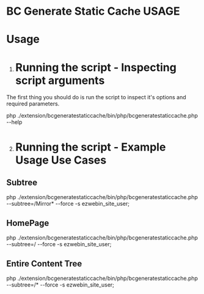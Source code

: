 BC Generate Static Cache USAGE
==============================

Usage
============

1. Running the script - Inspecting script arguments
   ========================

The first thing you should do is run the script to inspect it's options and required parameters.

php ./extension/bcgeneratestaticcache/bin/php/bcgeneratestaticcache.php --help

2. Running the script - Example Usage Use Cases
   ========================

Subtree
-------

php ./extension/bcgeneratestaticcache/bin/php/bcgeneratestaticcache.php --subtree=/Mirror* --force -s ezwebin_site_user;

HomePage
--------

php ./extension/bcgeneratestaticcache/bin/php/bcgeneratestaticcache.php --subtree=/ --force -s ezwebin_site_user;

Entire Content Tree
-------------------

php ./extension/bcgeneratestaticcache/bin/php/bcgeneratestaticcache.php --subtree=/* --force -s ezwebin_site_user;

